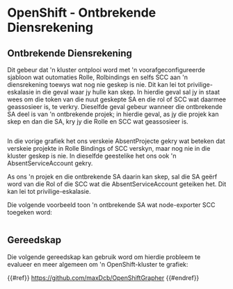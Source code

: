 # OpenShift - Ontbrekende Diensrekening

## Ontbrekende Diensrekening

Dit gebeur dat 'n kluster ontplooi word met 'n voorafgeconfigureerde sjabloon wat outomaties Rolle, Rolbindings en selfs SCC aan 'n diensrekening toewys wat nog nie geskep is nie. Dit kan lei tot privilige-eskalasie in die geval waar jy hulle kan skep. In hierdie geval sal jy in staat wees om die token van die nuut geskepte SA en die rol of SCC wat daarmee geassosieer is, te verkry. Dieselfde geval gebeur wanneer die ontbrekende SA deel is van 'n ontbrekende projek; in hierdie geval, as jy die projek kan skep en dan die SA, kry jy die Rolle en SCC wat geassosieer is.

<figure><img src="../../../images/openshift-missing-service-account-image1.png" alt=""><figcaption></figcaption></figure>

In die vorige grafiek het ons verskeie AbsentProjecte gekry wat beteken dat verskeie projekte in Rolle Bindings of SCC verskyn, maar nog nie in die kluster geskep is nie. In dieselfde geestelike het ons ook 'n AbsentServiceAccount gekry.

As ons 'n projek en die ontbrekende SA daarin kan skep, sal die SA geërf word van die Rol of die SCC wat die AbsentServiceAccount geteiken het. Dit kan lei tot privilige-eskalasie.

Die volgende voorbeeld toon 'n ontbrekende SA wat node-exporter SCC toegeken word:

<figure><img src="../../../images/openshift-missing-service-account-image2.png" alt=""><figcaption></figcaption></figure>

## Gereedskap

Die volgende gereedskap kan gebruik word om hierdie probleem te evalueer en meer algemeen om 'n OpenShift-kluster te grafiek:

{{#ref}}
https://github.com/maxDcb/OpenShiftGrapher
{{#endref}}
